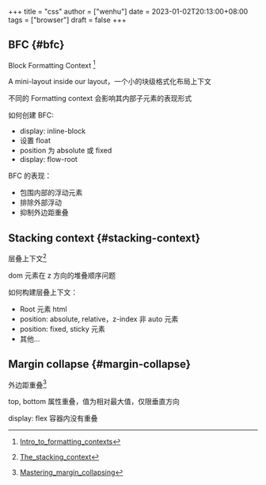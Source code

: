 +++
title = "css"
author = ["wenhu"]
date = 2023-01-02T20:13:00+08:00
tags = ["browser"]
draft = false
+++

## BFC {#bfc}

Block Formatting Context&nbsp;[^fn:1]

A mini-layout inside our layout，一个小的块级格式化布局上下文

不同的 Formatting context 会影响其内部子元素的表现形式

如何创建 BFC:

-   display: inline-block
-   设置 float
-   position 为 absolute 或 fixed
-   display: flow-root

BFC 的表现：

-   包围内部的浮动元素
-   排除外部浮动
-   抑制外边距重叠


## Stacking context {#stacking-context}

层叠上下文[^fn:2]

dom 元素在 z 方向的堆叠顺序问题

如何构建层叠上下文：

-   Root 元素 html
-   position: absolute, relative，z-index 非 auto 元素
-   position: fixed, sticky 元素
-   其他...


## Margin collapse {#margin-collapse}

外边距重叠[^fn:3]

top, bottom 属性重叠，值为相对最大值，仅限垂直方向

display: flex 容器内没有重叠

[^fn:1]: [Intro_to_formatting_contexts](https://developer.mozilla.org/en-US/docs/Web/CSS/CSS_Flow_Layout/Intro_to_formatting_contexts)
[^fn:2]: [The_stacking_context](https://developer.mozilla.org/en-US/docs/Web/CSS/CSS_Positioning/Understanding_z_index/The_stacking_context)
[^fn:3]: [Mastering_margin_collapsing](https://developer.mozilla.org/en-US/docs/Web/CSS/CSS_Box_Model/Mastering_margin_collapsing)